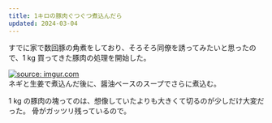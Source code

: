 ```yaml
---
title: 1キロの豚肉ぐつぐつ煮込んだら
updated: 2024-03-04
---
```


すでに家で数回豚の角煮をしており、そろそろ同僚を誘ってみたいと思ったので、1 kg 買ってきた豚肉の処理を開始した。

<a href="https://imgur.com/dwkT0yO"><img src="https://i.imgur.com/dwkT0yO.jpg" title="source: imgur.com" /></a>  
ネギと生姜で煮込んだ後に、醤油ベースのスープでさらに煮込む。

1 kg の豚肉の塊ってのは、想像していたよりも大きくて切るのが少しだけ大変だった。
骨がガッツリ残っているので。
